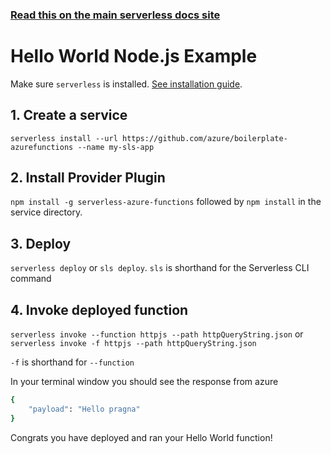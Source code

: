 <!--
title: Hello World Node.js Example
menuText: Hello World Node.js Example
description: Create a Node.js Hello World Azure function
layout: Doc
-->

<!-- DOCS-SITE-LINK:START automatically generated  -->

### [Read this on the main serverless docs site](https://www.serverless.com/framework/docs/providers/azure/examples/hello-world/node/)

<!-- DOCS-SITE-LINK:END -->

# Hello World Node.js Example

Make sure `serverless` is installed. [See installation guide](../../../guide/installation.md).

## 1. Create a service

`serverless install --url https://github.com/azure/boilerplate-azurefunctions --name my-sls-app`

## 2. Install Provider Plugin

`npm install -g serverless-azure-functions` followed by `npm install` in the service directory.

## 3. Deploy

`serverless deploy` or `sls deploy`. `sls` is shorthand for the Serverless CLI command

## 4. Invoke deployed function

`serverless invoke --function httpjs --path httpQueryString.json` or `serverless invoke -f httpjs --path httpQueryString.json`

`-f` is shorthand for `--function`

In your terminal window you should see the response from azure

```bash
{
    "payload": "Hello pragna"
}
```

Congrats you have deployed and ran your Hello World function!
